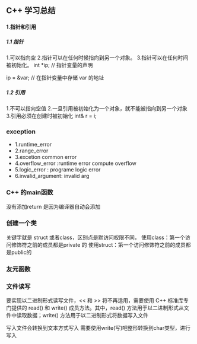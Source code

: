 ## C++ 学习总结
#### 1.指针和引用

 ##### 1.1 指针
 1.可以指向空
 2.指针可以在任何时候指向到另一个对象。
 3.指针可以在任何时间被初始化。
  int  *ip;        // 指针变量的声明
 
   ip = &var;       // 在指针变量中存储 var 的地址
 ##### 1.2 引用
 1.不可以指向空值
 2.一旦引用被初始化为一个对象，就不能被指向到另一个对象
 3.引用必须在创建时被初始化
 int&  r = i;
 ### exception
 * 1.runtime_error
 * 2.range_error
 * 3.excetion common error
 * 4.overflow_error :runtime error compute overflow
 * 5.logic_error : programe logic error
 * 6.invalid_argument: invalid arg

 ### C++ 的main函数
 没有添加return 是因为编译器自动会添加
 ### 创建一个类
 关键字就是 struct 或者class，区别点是默访问权限不同，
 使用class：第一个访问修饰符之前的成员都是private 的
 使用struct：第一个访问修饰符之前的成员都是public的
### 友元函数

### 文件读写

要实现以二进制形式读写文件，<< 和 >> 将不再适用，需要使用 C++ 标准库专门提供的 read() 和 write() 成员方法。其中，read() 方法用于以二进制形式从文件中读取数据；write() 方法用于以二进制形式将数据写入文件

写入文件会转换到文本方式写入
需要使用write(写)吧整形转换到char类型，进行写入

 

 
